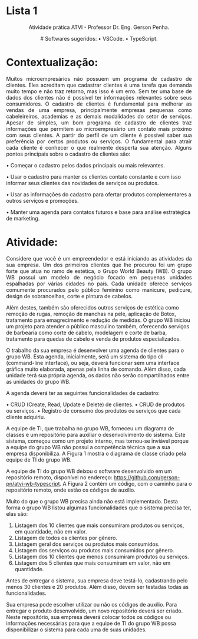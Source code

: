 # Lista 1


<p align="center">Atividade prática ATVI - Professor Dr. Eng. Gerson Penha.</p>

<p align="center">
# Softwares sugeridos:
• VSCode.
• TypeScript.
</p>


# Contextualização:

<p align="justify">Muitos microempresários não possuem um programa de cadastro de clientes. Eles acreditam que cadastrar
clientes é uma tarefa que demanda muito tempo e não traz retorno, mas isso é um erro. Sem ter uma base de dados dos clientes não é possível ter informações relevantes sobre seus consumidores. O cadastro de clientes é fundamental para melhorar as vendas de uma empresa, principalmente empresas
pequenas como cabeleireiros, academias e as demais modalidades do setor de serviços. Apesar de simples, um bom programa de cadastro de clientes traz informações que permitem ao microempresário um contato mais próximo com seus clientes. A partir do perfil de um cliente é possível saber sua preferência por certos produtos ou serviços. O fundamental para atrair cada cliente é conhecer o que realmente desperta sua atenção. Alguns pontos
principais sobre o cadastro de clientes são:</p>

• Começar o cadastro pelos dados principais ou mais relevantes.

• Usar o cadastro para manter os clientes contato constante e com isso informar seus clientes das
novidades de serviços ou produtos.

• Usar as informações do cadastro para ofertar produtos complementares a outros serviços e
promoções.

• Manter uma agenda para contatos futuros e base para análise estratégica de marketing.

# Atividade:
<p align="justify">
Considere que você é um empreendedor e está iniciando as atividades da sua empresa. Um dos primeiros
clientes que lhe procurou foi um grupo forte que atua no ramo de estética, o Grupo World Beauty (WB).
O grupo WB possui um modelo de negócio focado em pequenas unidades espalhadas por várias cidades no
país. Cada unidade oferece serviços comumente procurados pelo público feminino como manicure, pedicure,
design de sobrancelhas, corte e pintura de cabelos.

Além destes, também são oferecidos outros serviços de estética como remoção de rugas, remoção de
manchas na pele, aplicação de Botox, tratamento para emagrecimento e redução de medidas.
O grupo WB iniciou um projeto para atender o público masculino também, oferecendo serviços de barbearia
como corte de cabelo, modelagem e corte de barba, tratamento para quedas de cabelo e venda de produtos
especializados.

O trabalho da sua empresa é desenvolver uma agenda de clientes para o grupo WB. Esta agenda, inicialmente,
será um sistema do tipo cli (command-line interface), ou seja, deverá funcionar sem uma interface gráfica
muito elaborada, apenas pela linha de comando. Além disso, cada unidade terá sua própria agenda, os dados
não serão compartilhados entre as unidades do grupo WB.

A agenda deverá ter as seguintes funcionalidades de cadastro:

• CRUD (Create, Read, Update e Delete) de clientes.
• CRUD de produtos ou serviços.
• Registro de consumo dos produtos ou serviços que cada cliente adquiriu.

A equipe de TI, que trabalha no grupo WB, forneceu um diagrama de classes e um repositório para auxiliar o
desenvolvimento do sistema. Este sistema, começou como um projeto interno, mas tornou-se inviável porque
a equipe do grupo WB não possui a competência técnica que a sua empresa disponibiliza. A Figura 1 mostra o
diagrama de classe criado pela equipe de TI do grupo WB.

A equipe de TI do grupo WB deixou o software desenvolvido em um repositório remoto, disponível no
endereço: https://github.com/gerson-pn/atvi-wb-typescript. A Figura 2 contém um código, com o caminho
para o repositório remoto, onde estão os códigos de auxílio.

Muito do que o grupo WB precisa ainda não está implementado. Desta forma o grupo WB listou algumas
funcionalidades que o sistema precisa ter, elas são:

1. Listagem dos 10 clientes que mais consumiram produtos ou serviços, em quantidade, não em valor.
2. Listagem de todos os clientes por gênero.
3. Listagem geral dos serviços ou produtos mais consumidos.
4. Listagem dos serviços ou produtos mais consumidos por gênero.
5. Listagem dos 10 clientes que menos consumiram produtos ou serviços.
6. Listagem dos 5 clientes que mais consumiram em valor, não em quantidade.

Antes de entregar o sistema, sua empresa deve testá-lo, cadastrando pelo menos 30 clientes e 20 produtos.
Além disso, devem ser testadas todas as funcionalidades.

Sua empresa pode escolher utilizar ou não os códigos de auxílio. Para entregar o produto desenvolvido, um
novo repositório deverá ser criado. Neste repositório, sua empresa deverá colocar todos os códigos ou
informações necessárias para que a equipe de TI do grupo WB possa disponibilizar o sistema para cada uma
de suas unidades.
</p>
